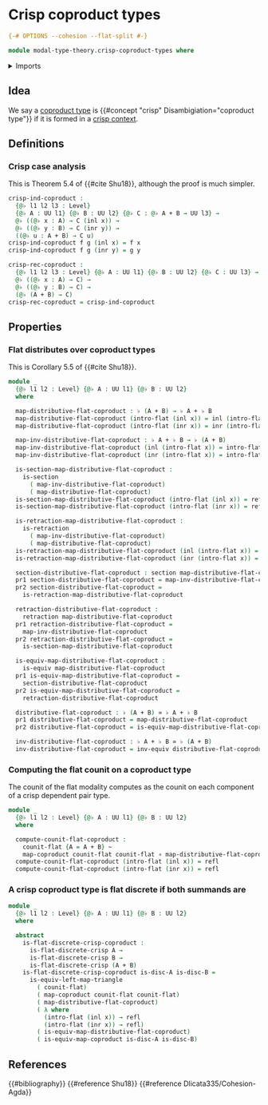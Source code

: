 # Crisp coproduct types

```agda
{-# OPTIONS --cohesion --flat-split #-}

module modal-type-theory.crisp-coproduct-types where
```

<details><summary>Imports</summary>

```agda
open import foundation.coproduct-types
open import foundation.dependent-pair-types
open import foundation.equivalences
open import foundation.function-types
open import foundation.functoriality-coproduct-types
open import foundation.homotopies
open import foundation.identity-types
open import foundation.retractions
open import foundation.sections
open import foundation.universe-levels

open import modal-type-theory.flat-discrete-crisp-types
open import modal-type-theory.flat-modality
```

</details>

## Idea

We say a [coproduct type](foundation-core.coproduct-types.md) is
{{#concept "crisp" Disambigiation="coproduct type"}} if it is formed in a
[crisp context](modal-type-theory.crisp-types.md).

## Definitions

### Crisp case analysis

This is Theorem 5.4 of {{#cite Shu18}}, although the proof is much simpler.

```agda
crisp-ind-coproduct :
  {@♭ l1 l2 l3 : Level}
  {@♭ A : UU l1} {@♭ B : UU l2} {@♭ C : @♭ A + B → UU l3} →
  @♭ ((@♭ x : A) → C (inl x)) →
  @♭ ((@♭ y : B) → C (inr y)) →
  ((@♭ u : A + B) → C u)
crisp-ind-coproduct f g (inl x) = f x
crisp-ind-coproduct f g (inr y) = g y

crisp-rec-coproduct :
  {@♭ l1 l2 l3 : Level} {@♭ A : UU l1} {@♭ B : UU l2} {@♭ C : UU l3} →
  @♭ ((@♭ x : A) → C) →
  @♭ ((@♭ y : B) → C) →
  (@♭ (A + B) → C)
crisp-rec-coproduct = crisp-ind-coproduct
```

## Properties

### Flat distributes over coproduct types

This is Corollary 5.5 of {{#cite Shu18}}.

```agda
module _
  {@♭ l1 l2 : Level} {@♭ A : UU l1} {@♭ B : UU l2}
  where

  map-distributive-flat-coproduct : ♭ (A + B) → ♭ A + ♭ B
  map-distributive-flat-coproduct (intro-flat (inl x)) = inl (intro-flat x)
  map-distributive-flat-coproduct (intro-flat (inr x)) = inr (intro-flat x)

  map-inv-distributive-flat-coproduct : ♭ A + ♭ B → ♭ (A + B)
  map-inv-distributive-flat-coproduct (inl (intro-flat x)) = intro-flat (inl x)
  map-inv-distributive-flat-coproduct (inr (intro-flat x)) = intro-flat (inr x)

  is-section-map-distributive-flat-coproduct :
    is-section
      ( map-inv-distributive-flat-coproduct)
      ( map-distributive-flat-coproduct)
  is-section-map-distributive-flat-coproduct (intro-flat (inl x)) = refl
  is-section-map-distributive-flat-coproduct (intro-flat (inr x)) = refl

  is-retraction-map-distributive-flat-coproduct :
    is-retraction
      ( map-inv-distributive-flat-coproduct)
      ( map-distributive-flat-coproduct)
  is-retraction-map-distributive-flat-coproduct (inl (intro-flat x)) = refl
  is-retraction-map-distributive-flat-coproduct (inr (intro-flat x)) = refl

  section-distributive-flat-coproduct : section map-distributive-flat-coproduct
  pr1 section-distributive-flat-coproduct = map-inv-distributive-flat-coproduct
  pr2 section-distributive-flat-coproduct =
    is-retraction-map-distributive-flat-coproduct

  retraction-distributive-flat-coproduct :
    retraction map-distributive-flat-coproduct
  pr1 retraction-distributive-flat-coproduct =
    map-inv-distributive-flat-coproduct
  pr2 retraction-distributive-flat-coproduct =
    is-section-map-distributive-flat-coproduct

  is-equiv-map-distributive-flat-coproduct :
    is-equiv map-distributive-flat-coproduct
  pr1 is-equiv-map-distributive-flat-coproduct =
    section-distributive-flat-coproduct
  pr2 is-equiv-map-distributive-flat-coproduct =
    retraction-distributive-flat-coproduct

  distributive-flat-coproduct : ♭ (A + B) ≃ ♭ A + ♭ B
  pr1 distributive-flat-coproduct = map-distributive-flat-coproduct
  pr2 distributive-flat-coproduct = is-equiv-map-distributive-flat-coproduct

  inv-distributive-flat-coproduct : ♭ A + ♭ B ≃ ♭ (A + B)
  inv-distributive-flat-coproduct = inv-equiv distributive-flat-coproduct
```

### Computing the flat counit on a coproduct type

The counit of the flat modality computes as the counit on each component of a
crisp dependent pair type.

```agda
module _
  {@♭ l1 l2 : Level} {@♭ A : UU l1} {@♭ B : UU l2}
  where

  compute-counit-flat-coproduct :
    counit-flat {A = A + B} ~
    map-coproduct counit-flat counit-flat ∘ map-distributive-flat-coproduct
  compute-counit-flat-coproduct (intro-flat (inl x)) = refl
  compute-counit-flat-coproduct (intro-flat (inr x)) = refl
```

### A crisp coproduct type is flat discrete if both summands are

```agda
module _
  {@♭ l1 l2 : Level} {@♭ A : UU l1} {@♭ B : UU l2}
  where

  abstract
    is-flat-discrete-crisp-coproduct :
      is-flat-discrete-crisp A →
      is-flat-discrete-crisp B →
      is-flat-discrete-crisp (A + B)
    is-flat-discrete-crisp-coproduct is-disc-A is-disc-B =
      is-equiv-left-map-triangle
        ( counit-flat)
        ( map-coproduct counit-flat counit-flat)
        ( map-distributive-flat-coproduct)
        ( λ where
          (intro-flat (inl x)) → refl
          (intro-flat (inr x)) → refl)
        ( is-equiv-map-distributive-flat-coproduct)
        ( is-equiv-map-coproduct is-disc-A is-disc-B)
```

## References

{{#bibliography}} {{#reference Shu18}} {{#reference Dlicata335/Cohesion-Agda}}

